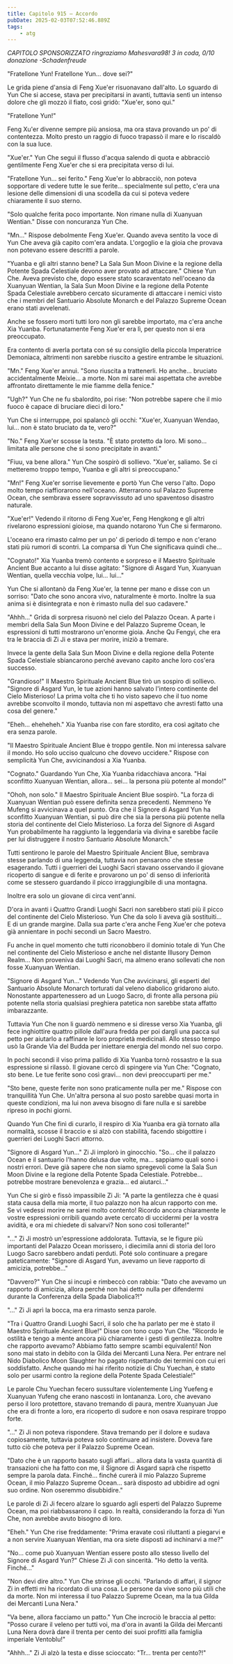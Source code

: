 ```yaml
---
title: Capitolo 915 – Accordo
pubDate: 2025-02-03T07:52:46.889Z
tags:
    - atg
---
```



<em>CAPITOLO SPONSORIZZATO ringraziamo Mahesvara98!
3 in coda, 0/10 donazione
-Schadenfreude</em>


"Fratellone Yun! Fratellone Yun... dove sei?"


Le grida piene d'ansia di Feng Xue'er risuonavano dall'alto. Lo sguardo di Yun Che si accese, stava per precipitarsi in avanti, tuttavia sentì un intenso dolore che gli mozzò il fiato, così gridò: "Xue'er, sono qui."


"Fratellone Yun!"


Feng Xu'er divenne sempre più ansiosa, ma ora stava provando un po' di contentezza. Molto presto un raggio di fuoco trapassò il mare e lo riscaldò con la sua luce.


"Xue'er." Yun Che seguì il flusso d'acqua salendo di quota e abbracciò gentilmente Feng Xue'er che si era precipitata verso di lui.


"Fratellone Yun... sei ferito." Feng Xue'er lo abbracciò, non poteva sopportare di vedere tutte le sue ferite... specialmente sul petto, c'era una lesione delle dimensioni di una scodella da cui si poteva vedere chiaramente il suo sterno.


"Solo qualche ferita poco importante. Non rimane nulla di Xuanyuan Wentian." Disse con noncuranza Yun Che.


"Mn..." Rispose debolmente Feng Xue'er. Quando aveva sentito la voce di Yun Che aveva già capito com'era andata. L'orgoglio e la gioia che provava non potevano essere descritti a parole.


"Yuanba e gli altri stanno bene? La Sala Sun Moon Divine e la regione della Potente Spada Celestiale devono aver provato ad attaccare." Chiese Yun Che. Aveva previsto che, dopo essere stato scaraventato nell'oceano da Xuanyuan Wentian, la Sala Sun Moon Divine e la regione della Potente Spada Celestiale avrebbero cercato sicuramente di attaccare i nemici visto che i membri del Santuario Absolute Monarch e del Palazzo Supreme Ocean erano stati avvelenati.


Anche se fossero morti tutti loro non gli sarebbe importato, ma c'era anche Xia Yuanba. Fortunatamente Feng Xue'er era lì, per questo non si era preoccupato.


Era contento di averla portata con sé su consiglio della piccola Imperatrice Demoniaca, altrimenti non sarebbe riuscito a gestire entrambe le situazioni.


"Mn." Feng Xue'er annuì. "Sono riuscita a trattenerli. Ho anche... bruciato accidentalmente Meixie... a morte. Non mi sarei mai aspettata che avrebbe affrontato direttamente le mie fiamme della fenice."


"Ugh?" Yun Che ne fu sbalordito, poi rise: "Non potrebbe sapere che il mio fuoco è capace di bruciare dieci di loro."


Yun Che si interruppe, poi spalancò gli occhi: "Xue'er, Xuanyuan Wendao, lui... non è stato bruciato da te, vero?"


"No." Feng Xue'er scosse la testa. "È stato protetto da loro. Mi sono... limitata alle persone che si sono precipitate in avanti."


"Fiuu, va bene allora." Yun Che sospirò di sollievo. "Xue'er, saliamo. Se ci metteremo troppo tempo, Yuanba e gli altri si preoccupano."


"Mn!" Feng Xue'er sorrise lievemente e portò Yun Che verso l'alto. Dopo molto tempo riaffiorarono nell'oceano. Atterrarono sul Palazzo Supreme Ocean, che sembrava essere sopravvissuto ad uno spaventoso disastro naturale.


"Xue'er!" Vedendo il ritorno di Feng Xue'er, Feng Hengkong e gli altri rivelarono espressioni gioiose, ma quando notarono Yun Che si fermarono.


L'oceano era rimasto calmo per un po' di periodo di tempo e non c'erano stati più rumori di scontri. La comparsa di Yun Che significava quindi che...


"Cognato!" Xia Yuanba tremò contento e sorpreso e il Maestro Spirituale Ancient Bue accanto a lui disse agitato: "Signore di Asgard Yun, Xuanyuan Wentian, quella vecchia volpe, lui... lui..."


Yun Che si allontanò da Feng Xue'er, la tenne per mano e disse con un sorriso: "Dato che sono ancora vivo, naturalmente è morto. Inoltre la sua anima si è disintegrata e non è rimasto nulla del suo cadavere."


"Ahhh..." Grida di sorpresa risuonò nel cielo del Palazzo Ocean. A parte i membri della Sala Sun Moon Divine e del Palazzo Supreme Ocean, le espressioni di tutti mostrarono un'enorme gioia. Anche Qu Fengyi, che era tra le braccia di Zi Ji e stava per morire, iniziò a tremare.


Invece la gente della Sala Sun Moon Divine e della regione della Potente Spada Celestiale sbiancarono perché avevano capito anche loro cos'era successo.


"Grandioso!" Il Maestro Spirituale Ancient Blue tirò un sospiro di sollievo. "Signore di Asgard Yun, le tue azioni hanno salvato l'intero continente del Cielo Misterioso! La prima volta che ti ho visto sapevo che il tuo nome avrebbe sconvolto il mondo, tuttavia non mi aspettavo che avresti fatto una cosa del genere."


"Eheh... eheheheh." Xia Yuanba rise con fare stordito, era così agitato che era senza parole.


"Il Maestro Spirituale Ancient Blue è troppo gentile. Non mi interessa salvare il mondo. Ho solo ucciso qualcuno che dovevo uccidere." Rispose con semplicità Yun Che, avvicinandosi a Xia Yuanba.


"Cognato." Guardando Yun Che, Xia Yuanba ridacchiava ancora. "Hai sconfitto Xuanyuan Wentian, allora... sei... la persona più potente al mondo!"


"Ohoh, non solo." Il Maestro Spirituale Ancient Blue sospirò. "La forza di Xuanyuan Wentian può essere definita senza precedenti. Nemmeno Ye Mufeng si avvicinava a quel punto. Ora che il Signore di Asgard Yun ha sconfitto Xuanyuan Wentian, si può dire che sia la persona più potente nella storia del continente del Cielo Misterioso. La forza del Signore di Asgard Yun probabilmente ha raggiunto la leggendaria via divina e sarebbe facile per lui distruggere il nostro Santuario Absolute Monarch."


Tutti sentirono le parole del Maestro Spirituale Ancient Blue, sembrava stesse parlando di una leggenda, tuttavia non pensarono che stesse esagerando. Tutti i guerrieri dei Luoghi Sacri stavano osservando il giovane ricoperto di sangue e di ferite e provarono un po' di senso di inferiorità come se stessero guardando il picco irraggiungibile di una montagna.


Inoltre era solo un giovane di circa vent'anni.


D'ora in avanti i Quattro Grandi Luoghi Sacri non sarebbero stati più il picco del continente del Cielo Misterioso. Yun Che da solo li aveva già sostituiti... E di un grande margine. Dalla sua parte c'era anche Feng Xue'er che poteva già annientare in pochi secondi un Sacro Maestro.


Fu anche in quel momento che tutti riconobbero il dominio totale di Yun Che nel continente del Cielo Misterioso e anche nel distante Illusory Demon Realm... Non proveniva dai Luoghi Sacri, ma almeno erano sollevati che non fosse Xuanyuan Wentian.


"Signore di Asgard Yun..." Vedendo Yun Che avvicinarsi, gli esperti del Santuario Absolute Monarch torturati dal veleno diabolico gridarono aiuto. Nonostante appartenessero ad un Luogo Sacro, di fronte alla persona più potente nella storia qualsiasi preghiera patetica non sarebbe stata affatto imbarazzante.


Tuttavia Yun Che non li guardò nemmeno e si diresse verso Xia Yuanba, gli fece inghiottire quattro pillole dall'aura fredda per poi dargli una pacca sul petto per aiutarlo a raffinare le loro proprietà medicinali. Allo stesso tempo usò la Grande Via del Budda per iniettare energia del mondo nel suo corpo.


In pochi secondi il viso prima pallido di Xia Yuanba tornò rossastro e la sua espressione si rilassò. Il giovane cercò di spingere via Yun Che: "Cognato, sto bene. Le tue ferite sono così gravi... non devi preoccuparti per me."


"Sto bene, queste ferite non sono praticamente nulla per me." Rispose con tranquillità Yun Che. Un'altra persona al suo posto sarebbe quasi morta in queste condizioni, ma lui non aveva bisogno di fare nulla e si sarebbe ripreso in pochi giorni.


Quando Yun Che finì di curarlo, il respiro di Xia Yuanba era già tornato alla normalità, scosse il braccio e si alzò con stabilità, facendo sbigottire i guerrieri dei Luoghi Sacri attorno.


"Signore di Asgard Yun..." Zi Ji implorò in ginocchio. "So... che il palazzo Ocean e il santuario l'hanno delusa due volte, ma... sappiamo quali sono i nostri errori. Deve già sapere che non siamo spregevoli come la Sala Sun Moon Divine e la regione della Potente Spada Celestiale. Potrebbe... potrebbe mostrare benevolenza e grazia... ed aiutarci..."


Yun Che si girò e fissò impassibile Zi Ji: "A parte la gentilezza che è quasi stata causa della mia morte, il tuo palazzo non ha alcun rapporto con me. Se vi vedessi morire ne sarei molto contento! Ricordo ancora chiaramente le vostre espressioni orribili quando avete cercato di uccidermi per la vostra avidità, e ora mi chiedete di salvarvi? Non sono così tollerante!"


"..." Zi Ji mostrò un'espressione addolorata. Tuttavia, se le figure più importanti del Palazzo Ocean morissero, i diecimila anni di storia del loro Luogo Sacro sarebbero andati perduti. Poté solo continuare a pregare pateticamente: "Signore di Asgard Yun, avevamo un lieve rapporto di amicizia, potrebbe..."


"Davvero?" Yun Che si incupì e rimbeccò con rabbia: "Dato che avevamo un rapporto di amicizia, allora perché non hai detto nulla per difendermi durante la Conferenza della Spada Diabolica?!"


"..." Zi Ji aprì la bocca, ma era rimasto senza parole.


"Tra i Quattro Grandi Luoghi Sacri, il solo che ha parlato per me è stato il Maestro Spirituale Ancient Blue!" Disse con tono cupo Yun Che. "Ricordo le ostilità e tengo a mente ancora più chiaramente i gesti di gentilezza. Inoltre che rapporto avevamo? Abbiamo fatto sempre scambi equivalenti! Non sono mai stato in debito con la Gilda dei Mercanti Luna Nera. Per entrare nel Nido Diabolico Moon Slaughter ho pagato rispettando dei termini con cui eri soddisfatto. Anche quando mi hai riferito notizie di Chu Yuechan, è stato solo per usarmi contro la regione della Potente Spada Celestiale!"


Le parole Chu Yuechan fecero sussultare violentemente Ling Yuefeng e Xuanyuan Yufeng che erano nascosti in lontananza. Loro, che avevano perso il loro protettore, stavano tremando di paura, mentre Xuanyuan Jue che era di fronte a loro, era ricoperto di sudore e non osava respirare troppo forte.


"..." Zi Ji non poteva rispondere. Stava tremando per il dolore e sudava copiosamente, tuttavia poteva solo continuare ad insistere. Doveva fare tutto ciò che poteva per il Palazzo Supreme Ocean.


"Dato che è un rapporto basato sugli affari... allora data la vasta quantità di transazioni che ha fatto con me, il Signore di Asgard saprà che rispetto sempre la parola data. Finché... finché curerà il mio Palazzo Supreme Ocean, il mio Palazzo Supreme Ocean... sarà disposto ad ubbidire ad ogni suo ordine. Non oseremmo disubbidire."


Le parole di Zi Ji fecero alzare lo sguardo agli esperti del Palazzo Supreme Ocean, ma poi riabbassarono il capo. In realtà, considerando la forza di Yun Che, non avrebbe avuto bisogno di loro.


"Eheh." Yun Che rise freddamente: "Prima eravate così riluttanti a piegarvi e a non servire Xuanyuan Wentian, ma ora siete disposti ad inchinarvi a me?"


"No... come può Xuanyuan Wentian essere posto allo stesso livello del Signore di Asgard Yun?" Chiese Zi Ji con sincerità. "Ho detto la verità. Finché..."


"Non devi dire altro." Yun Che strinse gli occhi. "Parlando di affari, il signor Zi in effetti mi ha ricordato di una cosa. Le persone da vive sono più utili che da morte. Non mi interessa il tuo Palazzo Supreme Ocean, ma la tua Gilda dei Mercanti Luna Nera."


"Va bene, allora facciamo un patto." Yun Che incrociò le braccia al petto: "Posso curare il veleno per tutti voi, ma d'ora in avanti la Gilda dei Mercanti Luna Nera dovrà dare il trenta per cento dei suoi profitti alla famiglia imperiale Ventoblu!"


"Ahhh..." Zi Ji alzò la testa e disse scioccato: "Tr... trenta per cento?!"
                                


                                



